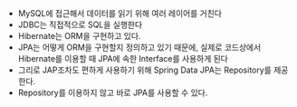 - MySQL에 접근해서 데이터를 읽기 위해 여러 레이어를 거친다
- JDBC는 직접적으로 SQL을 실행한다
- Hibernate는 ORM을 구현하고 있다.
- JPA는 어떻게 ORM을 구현할지 정의하고 있기 때문에, 실제로 코드상에서 Hibernate를 이용할 때 JPA에 속한 Interface를 사용하게 된다
- 그리로 JAP조차도 편하게 사용하기 위해 Spring Data JPA는  Repository를 제공한다.
- Repository를 이용하지 않고 바로 JPA를 사용할 수 있다.